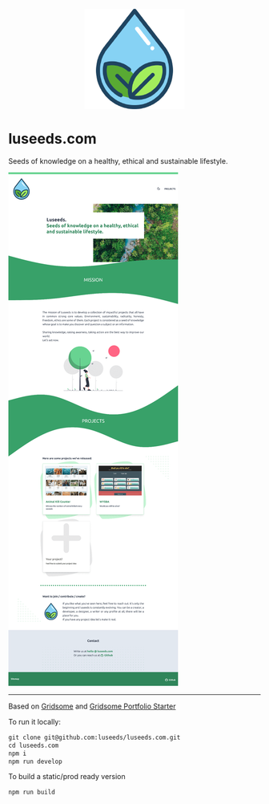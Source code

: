 <p align="center"><img src="./static/logo.png" alt="luseeds"/></p>

# luseeds.com

Seeds of knowledge on a healthy, ethical and sustainable lifestyle.

![screenshot](screenshot.png)

---

Based on [Gridsome](https://gridsome.org) and [Gridsome Portfolio Starter](https://github.com/drehimself/gridsome-portfolio-starter)

To run it locally:

```
git clone git@github.com:luseeds/luseeds.com.git
cd luseeds.com
npm i
npm run develop
```

To build a static/prod ready version

```
npm run build
```
